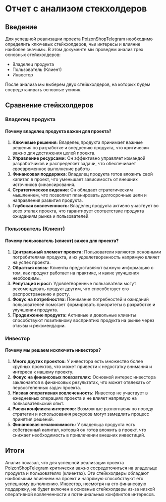 # Отчет с анализом стекхолдеров

## Введение
Для успешной реализации проекта PoizonShopTelegram необходимо определить ключевых стейкхолдеров, чьи интересы и влияние наиболее значимы. В этом документе мы проведем анализ трех основных стейкхолдеров: 
 - Владелец продукта
 - Пользователь (Клиент)
 - Инвестор
 
После анализа мы выберем двух стейкхолдеров, на которых будем сосредотачивать основные усилия.

## Сравнение стейкхолдеров

### Владелец продукта

#### Почему владелец продукта важен для проекта?
1. **Ключевые решения:** Владелец продукта принимает важные решения по разработке и внедрению продукта, что критически важно для достижения целей проекта.
2. **Управление ресурсами:** Он эффективно управляет командой разработчиков и распределяет задачи, что обеспечивает своевременное выполнение работы.
3. **Финансовая поддержка:** Владелец продукта готов вложить свой капитал в проект, что уменьшает зависимость от внешних источников финансирования.
4. **Стратегическое видение:** Он обладает стратегическим мышлением, что позволяет планировать долгосрочные цели и направления развития продукта.
5. **Глубокая вовлеченность:** Владелец продукта активно участвует во всех этапах проекта, что гарантирует соответствие продукта ожиданиям рынка и пользователей.

### Пользователь (Клиент)

#### Почему пользователь (клиент) важен для проекта?
1. **Центральный элемент проекта:** Пользователи являются основными потребителями продукта, и их удовлетворенность напрямую влияет на успех проекта.
2. **Обратная связь:** Клиенты предоставляют важную информацию о том, как продукт работает на практике, и какие улучшения необходимы.
3. **Репутация и рост:** Удовлетворенные пользователи могут рекомендовать продукт другим, что способствует его распространению и росту.
4. **Фокус на потребностях:** Понимание потребностей и ожиданий пользователей помогает формировать приоритеты в разработке и улучшении продукта.
5. **Продвижение продукта:** Активные и довольные клиенты способствуют позитивному восприятию продукта на рынке через отзывы и рекомендации.

### Инвестор

#### Почему мы решаем исключить инвестора?
1. **Много других проектов:** У инвестора есть множество более крупных проектов, что может привести к недостатку внимания и интереса к нашему проекту.
2. **Фокус на финансовых показателях:** Основной интерес инвестора заключается в финансовых результатах, что может отвлекать от первостепенных задач проекта.
3. **Низкая оперативная вовлеченность:** Инвестор не участвует в ежедневных операциях проекта и не влияет напрямую на пользовательский опыт.
4. **Риски конфликта интересов:** Возможные разногласия по поводу стратегии и использования ресурсов могут замедлить процесс принятия решений.
5. **Финансовая независимость:** У владельца продукта есть собственный капитал, который он готов вложить в проект, что снижает необходимость в привлечении внешних инвестиций.

## Итоги
Анализ показал, что для успешной реализации проекта PoizonShopTelegram критически важно сосредоточиться на владельце продукта и пользователях (клиентах). Эти стейкхолдеры обладают наибольшим влиянием на проект и напрямую способствуют его успешному выполнению. Инвестор, несмотря на его финансовую поддержку, не будет включен в основные стейкхолдеры из-за низкой оперативной вовлеченности и потенциальных конфликтов интересов.

